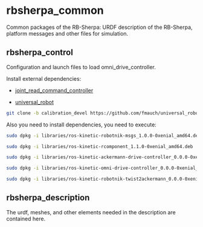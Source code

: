 # rbsherpa_common
Common packages of the RB-Sherpa: URDF description of the RB-Sherpa, platform messages and other files for simulation.

<h2>rbsherpa_control</h2>

Configuration and launch files to load omni_drive_controller.

Install external dependencies:

- [joint_read_command_controller](https://github.com/RobotnikAutomation/joint_read_command_controller)

- [universal_robot](https://github.com/fmauch/universal_robot.git)


```bash
git clone -b calibration_devel https://github.com/fmauch/universal_robot.git
```

Also you need to install dependencies, you need to execute:

```bash
sudo dpkg -i libraries/ros-kinetic-robotnik-msgs_1.0.0-0xenial_amd64.deb
```
```bash
sudo dpkg -i libraries/ros-kinetic-rcomponent_1.1.0-0xenial_amd64.deb
```
```bash
sudo dpkg -i libraries/ros-kinetic-ackermann-drive-controller_0.0.0-0xenial_amd64.deb
```
```bash
sudo dpkg -i libraries/ros-kinetic-omni-drive-controller_0.0.0-0xenial_amd64.deb
```
```bash
sudo dpkg -i libraries/ros-kinetic-robotnik-twist2ackermann_0.0.0-0xenial_amd64.deb
```

<h2>rbsherpa_description</h2>

The urdf, meshes, and other elements needed in the description are contained here.
